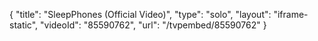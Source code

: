 {
    "title": "SleepPhones (Official Video)",
    "type": "solo",
    "layout": "iframe-static",
    "videoId": "85590762",
    "url": "\/tvpembed\/85590762"
}